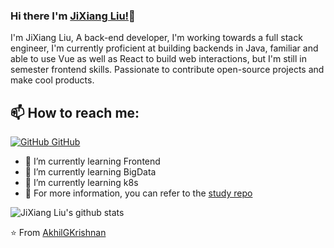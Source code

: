 ### Hi there I'm [JiXiang Liu!](https://github.com/bnyte)👋
I'm JiXiang Liu, A back-end developer, I'm working towards a full stack engineer, I'm currently proficient at building backends in Java, familiar and able to use Vue as well as React to build web interactions, but I'm still in semester frontend skills. Passionate to contribute open-source projects and make cool products.<br>
## 📫 How to reach me: 
[![GitHub](https://i.stack.imgur.com/tskMh.png) GitHub](https://github.com/bnyte) 
<!--
Here are some ideas to get you started:
- 🤔 I’m looking for help with ...
- 💬 Ask me about ...
- 📫 How to reach me: ...
- 😄 Pronouns: ...
- ⚡ Fun fact: ...
-->

<!--- 🔭 I’m currently working on [Facemask Detector](https://github.com/AkhilGKrishnan/Face-Mask-Detector)-->
- 🌱 I’m currently learning Frontend
- 🌱 I’m currently learning BigData
- 🌱 I’m currently learning k8s
- 🌱 For more information, you can refer to the [study repo](https://github.com/bnyte/study)
<!--
- 😄 Pronouns: He/His/Him
-->


![JiXiang Liu's github stats](https://github-readme-stats.vercel.app/api?username=bnyte&show_icons=true&theme=dark)

⭐️ From [AkhilGKrishnan](https://github.com/AkhilGKrishnan)
